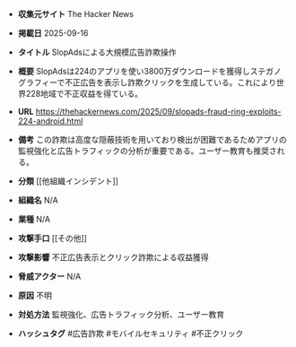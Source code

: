 - **収集元サイト**
The Hacker News

- **掲載日**
2025-09-16

- **タイトル**
SlopAdsによる大規模広告詐欺操作

- **概要**
SlopAdsは224のアプリを使い3800万ダウンロードを獲得しステガノグラフィーで不正広告を表示し詐欺クリックを生成している。これにより世界228地域で不正収益を得ている。

- **URL**
https://thehackernews.com/2025/09/slopads-fraud-ring-exploits-224-android.html

- **備考**
この詐欺は高度な隠蔽技術を用いており検出が困難であるためアプリの監視強化と広告トラフィックの分析が重要である。ユーザー教育も推奨される。

- **分類**
[[他組織インシデント]]

- **組織名**
N/A

- **業種**
N/A

- **攻撃手口**
[[その他]]

- **攻撃影響**
不正広告表示とクリック詐欺による収益獲得

- **脅威アクター**
N/A

- **原因**
不明

- **対処方法**
監視強化、広告トラフィック分析、ユーザー教育

- **ハッシュタグ**
#広告詐欺 #モバイルセキュリティ #不正クリック

